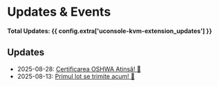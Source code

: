 # Updates & Events

**Total Updates: {{ config.extra['uconsole-kvm-extension_updates'] }}**

## Updates

- 2025-08-28: [Certificarea OSHWA Atinsă! 🎉](2025-08-28-oshwa-certification.ro.md)
- 2025-08-13: [Primul lot se trimite acum! 🚚](2025-08-13-first-batch-shipping.ro.md)

